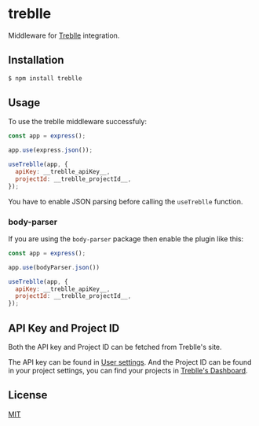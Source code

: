 # treblle

Middleware for [Treblle](https://treblle.com) integration.


## Installation

```sh
$ npm install treblle
```

## Usage

To use the treblle middleware successfuly:

```javascript
const app = express();

app.use(express.json());

useTreblle(app, {
  apiKey: __treblle_apiKey__,
  projectId: __treblle_projectId__,
});
```

You have to enable JSON parsing before calling the `useTreblle` function.

### body-parser

If you are using the `body-parser` package then enable the plugin like this:

```javascript
const app = express();

app.use(bodyParser.json())

useTreblle(app, {
  apiKey: __treblle_apiKey__,
  projectId: __treblle_projectId__,
});
```


## API Key and Project ID

Both the API key and Project ID can be fetched from Treblle's site.

The API key can be found in [User settings](https://treblle.com/users/settings).
And the Project ID can be found in your project settings, you can find your projects in [Treblle's Dashboard](https://treblle.com/dashboard).

## License

[MIT](https://github.com/Treblle/treblle-node/blob/master/LICENSE)